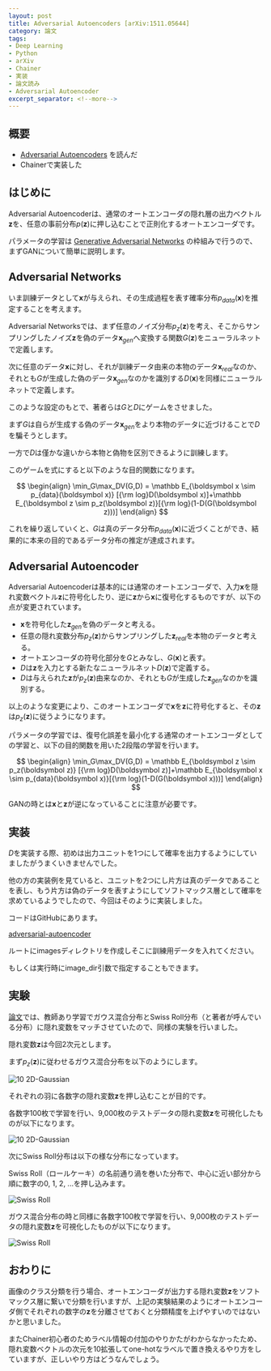 ```yaml
---
layout: post
title: Adversarial Autoencoders [arXiv:1511.05644]
category: 論文
tags:
- Deep Learning
- Python
- arXiv
- Chainer
- 実装
- 論文読み
- Adversarial Autoencoder
excerpt_separator: <!--more-->
---
```


## 概要

- [Adversarial Autoencoders](http://arxiv.org/abs/1511.05644) を読んだ
- Chainerで実装した

<!--more-->

## はじめに

Adversarial Autoencoderは、通常のオートエンコーダの隠れ層の出力ベクトル$\boldsymbol z$を、任意の事前分布$p(\boldsymbol z)$に押し込むことで正則化するオートエンコーダです。

パラメータの学習は [Generative Adversarial Networks](http://arxiv.org/abs/1406.2661) の枠組みで行うので、まずGANについて簡単に説明します。

## Adversarial Networks

いま訓練データとして$\boldsymbol x$が与えられ、その生成過程を表す確率分布$p_{data}(\boldsymbol x)$を推定することを考えます。

Adversarial Networksでは、まず任意のノイズ分布$p_z(\boldsymbol z)$を考え、そこからサンプリングしたノイズ$\boldsymbol z$を偽のデータ$\boldsymbol x_{gen}$へ変換する関数$G(\boldsymbol z)$をニューラルネットで定義します。

次に任意のデータ$\boldsymbol x$に対し、それが訓練データ由来の本物のデータ$\boldsymbol x_{real}$なのか、それとも$G$が生成した偽のデータ$\boldsymbol x_{gen}$なのかを識別する$D(\boldsymbol x)$を同様にニューラルネットで定義します。

このような設定のもとで、著者らは$G$と$D$にゲームをさせました。

まず$G$は自らが生成する偽のデータ$\boldsymbol x_{gen}$をより本物のデータに近づけることで$D$を騙そうとします。

一方で$D$は僅かな違いから本物と偽物を区別できるように訓練します。

このゲームを式にすると以下のような目的関数になります。

$$
	\begin{align}
		\min_G\max_DV(G,D) = \mathbb E_{\boldsymbol x \sim p_{data}(\boldsymbol x)} [{\rm log}D(\boldsymbol x)]+\mathbb E_{\boldsymbol z \sim p_z(\boldsymbol z)}[{\rm log}(1-D(G(\boldsymbol z)))]
	\end{align}
$$

これを繰り返していくと、$G$は真のデータ分布$p_{data}(\boldsymbol x)$に近づくことができ、結果的に本来の目的であるデータ分布の推定が達成されます。

## Adversarial Autoencoder

Adversarial Autoencoderは基本的には通常のオートエンコーダで、入力$\boldsymbol x$を隠れ変数ベクトル$\boldsymbol z$に符号化したり、逆に$\boldsymbol z$から$\boldsymbol x$に復号化するものですが、以下の点が変更されています。

- $\boldsymbol x$を符号化した$\boldsymbol z_{gen}$を偽のデータと考える。
- 任意の隠れ変数分布$p_z(\boldsymbol z)$からサンプリングした$\boldsymbol z_{real}$を本物のデータと考える。
- オートエンコーダの符号化部分を$G$とみなし、$G(\boldsymbol x)$と表す。
- $D$は$\boldsymbol z$を入力とする新たなニューラルネット$D(\boldsymbol z)$で定義する。
- $D$は与えられた$\boldsymbol z$が$p_z(\boldsymbol z)$由来なのか、それとも$G$が生成した$\boldsymbol z_{gen}$なのかを識別する。

以上のような変更により、このオートエンコーダで$\boldsymbol x$を$\boldsymbol z$に符号化すると、その$\boldsymbol z$は$p_z(\boldsymbol z)$に従うようになります。

パラメータの学習では、復号化誤差を最小化する通常のオートエンコーダとしての学習と、以下の目的関数を用いた2段階の学習を行います。

$$
	\begin{align}
		\min_G\max_DV(G,D) = \mathbb E_{\boldsymbol z \sim p_z(\boldsymbol z)} [{\rm log}D(\boldsymbol z)]+\mathbb E_{\boldsymbol x \sim p_{data}(\boldsymbol x)}[{\rm log}(1-D(G(\boldsymbol x)))]
	\end{align}
$$

GANの時とは$\boldsymbol x$と$\boldsymbol z$が逆になっていることに注意が必要です。

## 実装

$D$を実装する際、初めは出力ユニットを1つにして確率を出力するようにしていましたがうまくいきませんでした。

他の方の実装例を見ていると、ユニットを2つにし片方は真のデータであることを表し、もう片方は偽のデータを表すようにしてソフトマックス層として確率を求めているようでしたので、今回はそのように実装しました。

コードはGitHubにあります。

[adversarial-autoencoder](https://github.com/musyoku/adversarial-autoencoder)

ルートにimagesディレクトリを作成しそこに訓練用データを入れてください。

もしくは実行時にimage_dir引数で指定することもできます。

## 実験

[論文](http://arxiv.org/abs/1511.05644)では、教師あり学習でガウス混合分布とSwiss Roll分布（と著者が呼んでいる分布）に隠れ変数をマッチさせていたので、同様の実験を行いました。

隠れ変数$\boldsymbol z$は今回2次元とします。

まず$p_z(\boldsymbol z)$に従わせるガウス混合分布を以下のようにします。

![10 2D-Gaussian](https://github.com/musyoku/adversarial-autoencoder/blob/master/example/10_2d-gaussian_train_labeled_z.png?raw=true)

それぞれの羽に各数字の隠れ変数$\boldsymbol z$を押し込むことが目的です。

各数字100枚で学習を行い、9,000枚のテストデータの隠れ変数$\boldsymbol z$を可視化したものが以下になります。

![10 2D-Gaussian](https://github.com/musyoku/adversarial-autoencoder/blob/master/example/10_2d-gaussian_test_labeled_z.png?raw=true)


次にSwiss Roll分布は以下の様な分布になっています。

Swiss Roll（ロールケーキ）の名前通り渦を巻いた分布で、中心に近い部分から順に数字の0, 1, 2, ...を押し込みます。

![Swiss Roll](https://github.com/musyoku/adversarial-autoencoder/blob/master/example/swiss_roll_train_labeled_z.png?raw=true)

ガウス混合分布の時と同様に各数字100枚で学習を行い、9,000枚のテストデータの隠れ変数$\boldsymbol z$を可視化したものが以下になります。

![Swiss Roll](https://github.com/musyoku/adversarial-autoencoder/blob/master/example/swiss_roll_test_labeled_z.png?raw=true)

## おわりに

画像のクラス分類を行う場合、オートエンコーダが出力する隠れ変数$\boldsymbol z$をソフトマックス層に繋いで分類を行いますが、上記の実験結果のようにオートエンコーダ側でそれぞれの数字の$\boldsymbol z$を分離させておくと分類精度を上げやすいのではないかと思いました。

またChainer初心者のためラベル情報の付加のやりかたがわからなかったため、隠れ変数ベクトルの次元を10拡張してone-hotなラベルで置き換えるやり方をしていますが、正しいやり方はどうなんでしょう。